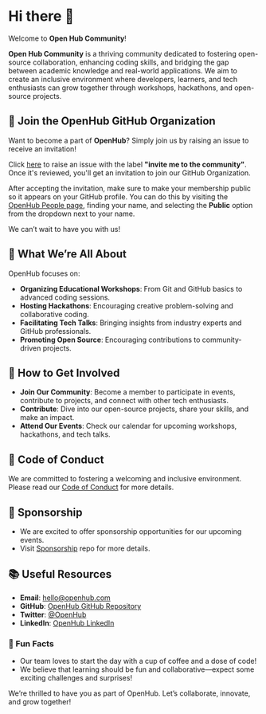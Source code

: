 # Hi there 👋

Welcome to **Open Hub Community**!

**Open Hub Community** is a thriving community dedicated to fostering open-source collaboration, enhancing coding skills, and bridging the gap between academic knowledge and real-world applications. We aim to create an inclusive environment where developers, learners, and tech enthusiasts can grow together through workshops, hackathons, and open-source projects.

## 🚀 Join the OpenHub GitHub Organization

Want to become a part of **OpenHub**? Simply join us by raising an issue to receive an invitation! 

Click [here](https://github.com/Open-Hub-Community/Support/issues/new?assignees=&labels=invite+me+to+the+community&projects=&template=invitation.yml&title=Please+invite+me+to+the+Open+Hub+Community+Organization) to raise an issue with the label **"invite me to the community"**. Once it's reviewed, you'll get an invitation to join our GitHub Organization.

After accepting the invitation, make sure to make your membership public so it appears on your GitHub profile. You can do this by visiting the [OpenHub People page](https://github.com/orgs/Open-Hub-Community/people), finding your name, and selecting the **Public** option from the dropdown next to your name.

We can’t wait to have you with us!



## 🌟 What We’re All About

OpenHub focuses on:
- **Organizing Educational Workshops**: From Git and GitHub basics to advanced coding sessions.
- **Hosting Hackathons**: Encouraging creative problem-solving and collaborative coding.
- **Facilitating Tech Talks**: Bringing insights from industry experts and GitHub professionals.
- **Promoting Open Source**: Encouraging contributions to community-driven projects.

## 💬 How to Get Involved

- **Join Our Community**: Become a member to participate in events, contribute to projects, and connect with other tech enthusiasts.
- **Contribute**: Dive into our open-source projects, share your skills, and make an impact.
- **Attend Our Events**: Check our calendar for upcoming workshops, hackathons, and tech talks.

## 📜 Code of Conduct

We are committed to fostering a welcoming and inclusive environment. Please read our [Code of Conduct](https://github.com/Open-Hub-Community/Code-of-Conduct/blob/main/README.md) for more details.

## 🤝 Sponsorship
- We are excited to offer sponsorship opportunities for our upcoming events.
- Visit [Sponsorship](https://github.com/Open-Hub-Community/Sponsorships) repo for more details.

## 📚 Useful Resources

- **Email**: [hello@openhub.com](mailto:open8hub@gmail.com)
- **GitHub**: [OpenHub GitHub Repository](https://github.com/Open-Hub-Community)
- **Twitter**: [@OpenHub](https://x.com/open8hub)
- **LinkedIn**: [OpenHub LinkedIn](#)

### 🎉 Fun Facts

- Our team loves to start the day with a cup of coffee and a dose of code!
- We believe that learning should be fun and collaborative—expect some exciting challenges and surprises!

We’re thrilled to have you as part of OpenHub. Let’s collaborate, innovate, and grow together!
